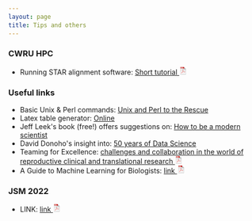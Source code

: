 ```yaml
---
layout: page
title: Tips and others
---
```


### CWRU HPC

- Running STAR alignment software: [Short tutorial ![CV as pdf](./assets/pics/pdf-icon.png)](STAR_CWRU_HPC.pdf)


### Useful links

- Basic Unix &amp; Perl commands: [Unix and Perl to the Rescue](http://korflab.ucdavis.edu/unix_and_perl/)
- Latex table generator: [Online](https://www.tablesgenerator.com/)
- Jeff Leek's book (free!) offers suggestions on: [How to be a modern scientist](https://leanpub.com/modernscientist)
- David Donoho's insight into: [50 years of Data Science](https://courses.csail.mit.edu/18.337/2015/docs/50YearsDataScience.pdf)
- Teaming for Excellence: [challenges and collaboration in the world of reproductive clinical and translational research ![CV as pdf](./assets/pics/pdf-icon.png)](teaming_for_exce.pdf)
- A Guide to Machine Learning for Biologists: [link ![CV as pdf](./assets/pics/pdf-icon.png)](NRev21.pdf)

### JSM 2022
- LINK: [link ![CV as pdf](./assets/pics/pdf-icon.png)](NeuCA_JSM.pdf)



